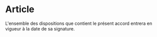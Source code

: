 # Article

  
L'ensemble des dispositions que contient le présent accord entrera en vigueur à la date de sa signature.

